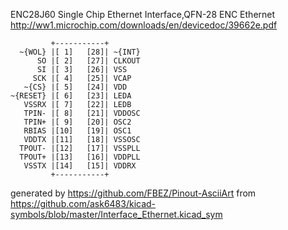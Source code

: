 ENC28J60 Single Chip Ethernet Interface,QFN-28
ENC Ethernet
http://ww1.microchip.com/downloads/en/devicedoc/39662e.pdf


	         +-----------+
	  ~{WOL} |[ 1]   [28]| ~{INT}
	      SO |[ 2]   [27]| CLKOUT
	      SI |[ 3]   [26]| VSS
	     SCK |[ 4]   [25]| VCAP
	   ~{CS} |[ 5]   [24]| VDD
	~{RESET} |[ 6]   [23]| LEDA
	   VSSRX |[ 7]   [22]| LEDB
	   TPIN- |[ 8]   [21]| VDDOSC
	   TPIN+ |[ 9]   [20]| OSC2
	   RBIAS |[10]   [19]| OSC1
	   VDDTX |[11]   [18]| VSSOSC
	  TPOUT- |[12]   [17]| VSSPLL
	  TPOUT+ |[13]   [16]| VDDPLL
	   VSSTX |[14]   [15]| VDDRX
	         +-----------+


generated by https://github.com/FBEZ/Pinout-AsciiArt from https://github.com/ask6483/kicad-symbols/blob/master/Interface_Ethernet.kicad_sym